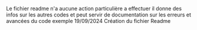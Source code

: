 Le fichier readme n'a aucune action  particulière a effectuer il donne des infos sur les autres codes et peut servir de documentation sur les erreurs et avancées du code exemple
19/09/2024 Création du fichier Readme
